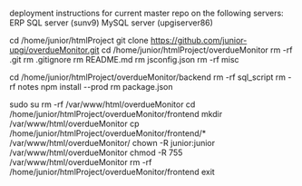 deployment instructions for current master repo on the following servers:
  ERP SQL server (sunv9)
  MySQL server (upgiserver86)

cd /home/junior/htmlProject 
git clone https://github.com/junior-upgi/overdueMonitor.git
cd /home/junior/htmlProject/overdueMonitor
rm -rf .git
rm .gitignore
rm README.md
rm jsconfig.json
rm -rf misc

cd /home/junior/htmlProject/overdueMonitor/backend
rm -rf sql_script
rm -rf notes
npm install --prod
rm package.json

sudo su
rm -rf /var/www/html/overdueMonitor
cd /home/junior/htmlProject/overdueMonitor/frontend
mkdir /var/www/html/overdueMonitor
cp /home/junior/htmlProject/overdueMonitor/frontend/* /var/www/html/overdueMonitor/ 
chown -R junior:junior /var/www/html/overdueMonitor
chmod -R 755 /var/www/html/overdueMonitor
rm -rf /home/junior/htmlProject/overdueMonitor/frontend
exit